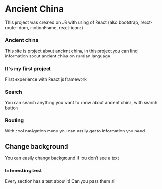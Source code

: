 # Ancient China
This project was created on JS with using of React (also bootstrap, react-router-dom, motionFrame, react-icons)

### Ancient china

This site is project about ancient china, in this project you can find information about ancient china on russian language

### It's my first project

First experience with React js framework
### Search

You can search anything you want to know about ancient china, with search button

### Routing

With cool navigation menu you can easily get to information you need

## Change background

You can easily change background if rou don't see a text

### Interesting test

Every section has a test about it! Can you pass them all

